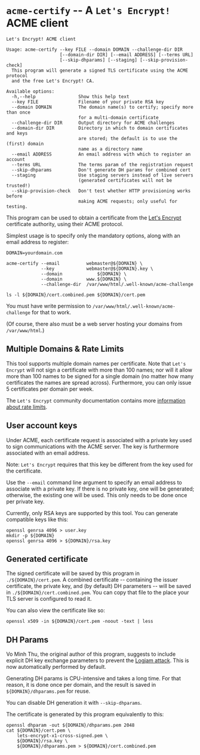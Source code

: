 # `acme-certify` -- A `Let's Encrypt!` ACME client

```
Let's Encrypt! ACME client

Usage: acme-certify --key FILE --domain DOMAIN --challenge-dir DIR
                    [--domain-dir DIR] [--email ADDRESS] [--terms URL]
                    [--skip-dhparams] [--staging] [--skip-provision-check]
  This program will generate a signed TLS certificate using the ACME protocol
  and the free Let's Encrypt! CA.

Available options:
  -h,--help                Show this help text
  --key FILE               Filename of your private RSA key
  --domain DOMAIN          The domain name(s) to certify; specify more than once
                           for a multi-domain certificate
  --challenge-dir DIR      Output directory for ACME challenges
  --domain-dir DIR         Directory in which to domain certificates and keys
                           are stored; the default is to use the (first) domain
                           name as a directory name
  --email ADDRESS          An email address with which to register an account
  --terms URL              The terms param of the registration request
  --skip-dhparams          Don't generate DH params for combined cert
  --staging                Use staging servers instead of live servers
                           (generated certificates will not be trusted!)
  --skip-provision-check   Don't test whether HTTP provisioning works before
                           making ACME requests; only useful for testing.
```

This program can be used to obtain a certificate from the
[Let's Encrypt](https://letsencrypt.org/) certificate authority, using their
ACME protocol.

Simplest usage is to specify only the mandatory options, along with an email
address to register:

```
DOMAIN=yourdomain.com

acme-certify --email          webmaster@${DOMAIN} \
             --key            webmaster@${DOMAIN}.key \
             --domain             ${DOMAIN} \
             --domain         www.${DOMAIN} \
             --challenge-dir  /var/www/html/.well-known/acme-challenge

ls -l ${DOMAIN}/cert.combined.pem ${DOMAIN}/cert.pem
```

You must have write permission to `/var/www/html/.well-known/acme-challenge` for
that to work.

(Of course, there also must be a web server hosting your domains from
`/var/www/html`.)

## Multiple Domains & Rate Limits

This tool supports multiple domain names per certificate. Note that `Let's
Encrypt` will not sign a certificate with more than 100 names; nor will it allow
more than 100 names to be signed for a single domain (no matter how many
certificates the names are spread across). Furthermore, you can only issue 5
certificates per domain per week.

The `Let's Encrypt` community documentation contains more
[information about rate limits](https://community.letsencrypt.org/t/rate-limits-for-lets-encrypt/6769).

## User account keys

Under ACME, each certificate request is associated with a private key used to
sign communications with the ACME server. The key is furthermore associated with
an email address.

Note: `Let's Encrypt` requires that this key be different from the key used for
the certificate.

Use the `--email` command line argument to specify an email address to associate
with a private key.  If there is no private key, one will be generated;
otherwise, the existing one will be used.  This only needs to be done once per
private key.

Currently, only RSA keys are supported by this tool.  You can generate compatible
keys like this:

```
openssl genrsa 4096 > user.key
mkdir -p ${DOMAIN}
openssl genrsa 4096 > ${DOMAIN}/rsa.key
```

## Generated certificate

The signed certificate will be saved by this program in `./${DOMAIN}/cert.pem`.
A combined certificate -- containing the issuer certificate, the private key,
and (by default) DH parameters -- will be saved in
`./${DOMAIN}/cert.combined.pem`. You can copy that file to the place your TLS
server is configured to read it.

You can also view the certificate like so:

```
openssl x509 -in ${DOMAIN}/cert.pem -noout -text | less
```

## DH Params

Vo Minh Thu, the original author of this program, suggests to include explicit
DH key exchange parameters to prevent the [Logjam attack](https://weakdh.org/).
This is now automatically performed by default.

Generating DH params is CPU-intensive and takes a long time. For that
reason, it is done once per domain, and the result is saved in
`${DOMAIN}/dhparams.pem` for reuse.

You can disable DH generation it with `--skip-dhparams`.

The certificate is generated by this program equivalently to this:

```
openssl dhparam -out ${DOMAIN}/dhparams.pem 2048
cat ${DOMAIN}/cert.pem \
    lets-encrypt-x1-cross-signed.pem \
    ${DOMAIN}/rsa.key \
    ${DOMAIN}/dhparams.pem > ${DOMAIN}/cert.combined.pem
```
